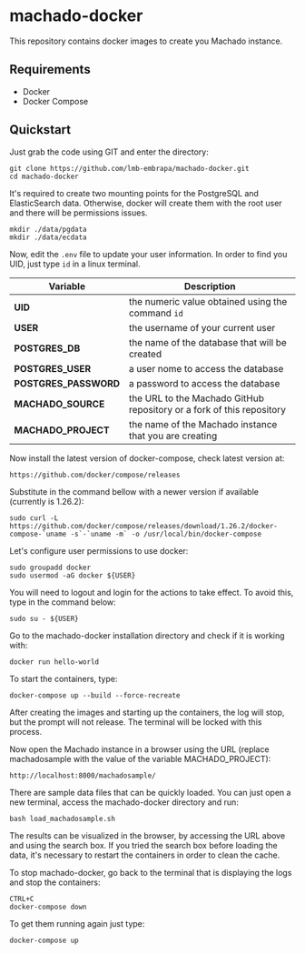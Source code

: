 # machado-docker

This repository contains docker images to create you Machado instance. 

## Requirements

- Docker
- Docker Compose

## Quickstart

Just grab the code using GIT and enter the directory:

    git clone https://github.com/lmb-embrapa/machado-docker.git
    cd machado-docker

It's required to create two mounting points for the PostgreSQL and ElasticSearch data. Otherwise, docker will create them with the root user and there will be permissions issues.

    mkdir ./data/pgdata
    mkdir ./data/ecdata

Now, edit the `.env` file to update your user information. In order to find you UID, just type `id` in a linux terminal. 

| **Variable**          | **Description**                                                         |
|-----------------------|-------------------------------------------------------------------------|
| **UID**               | the numeric value obtained using the command `id`                       |
| **USER**              | the username of your current user                                       |
| **POSTGRES_DB**       | the name of the database that will be created                           |
| **POSTGRES_USER**     | a user nome to access the database                                      |
| **POSTGRES_PASSWORD** | a password to access the database                                       |
| **MACHADO_SOURCE**    | the URL to the Machado GitHub repository or a fork of this repository   |
| **MACHADO_PROJECT**   | the name of the Machado instance that you are creating                  |

Now install the latest version of docker-compose, check latest version at:
    
    https://github.com/docker/compose/releases

Substitute in the command bellow with a newer version if available (currently is 1.26.2):

    sudo curl -L https://github.com/docker/compose/releases/download/1.26.2/docker-compose-`uname -s`-`uname -m` -o /usr/local/bin/docker-compose

Let's configure user permissions to use docker:

    sudo groupadd docker
    sudo usermod -aG docker ${USER}

You will need to logout and login for the actions to take effect.
To avoid this, type in the command below:

    sudo su - ${USER}

Go to the machado-docker installation directory and check if it is working with:

    docker run hello-world

To start the containers, type:

    docker-compose up --build --force-recreate

After creating the images and starting up the containers, the log will stop, but the prompt will not release.
The terminal will be locked with this process.

Now open the Machado instance in a browser using the URL (replace machadosample with the value of the variable MACHADO\_PROJECT): 

    http://localhost:8000/machadosample/

There are sample data files that can be quickly loaded. 
You can just open a new terminal, access the machado-docker directory and run:

    bash load_machadosample.sh

The results can be visualized in the browser, by accessing the URL above and using the search box. If you tried the search box before loading the data, it's necessary to restart the containers in order to clean the cache.

To stop machado-docker, go back to the terminal that is displaying the logs and stop the containers:

    CTRL+C
    docker-compose down
    
To get them running again just type:

    docker-compose up

